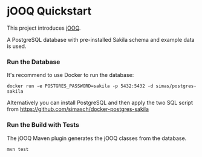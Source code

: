 # jOOQ Quickstart

This project introduces [jOOQ](https://jooq.org).

A PostgreSQL database with pre-installed Sakila schema and example data is used.

### Run the Database

It's recommend to use Docker to run the database:

    docker run -e POSTGRES_PASSWORD=sakila -p 5432:5432 -d simas/postgres-sakila 

Alternatively you can install PostgreSQL and then apply the two SQL script from https://github.com/simasch/docker-postgres-sakila

### Run the Build with Tests

The jOOQ Maven plugin generates the jOOQ classes from the database. 

    mvn test
